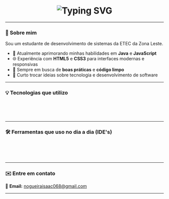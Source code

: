 <h1 align="center">
  <img src="https://readme-typing-svg.herokuapp.com?font=Fira+Code&size=26&duration=3000&pause=800&color=BD93F9&center=true&vCenter=true&width=550&lines=Olá%2C+eu+sou+Isaac+Nogueira!;Desenvolvedor+de+Sistemas;Apaixonado+por+Tecnologia+e+Inovação!" alt="Typing SVG" />
</h1>

---

### 🧠 Sobre mim

Sou um estudante de desenvolvimento de sistemas da ETEC da Zona Leste.

- 🎯 Atualmente aprimorando minhas habilidades em **Java** e **JavaScript**  
- 🌐 Experiência com **HTML5** e **CSS3** para interfaces modernas e responsivas  
- 🚀 Sempre em busca de **boas práticas** e **código limpo**  
- 💬 Curto trocar ideias sobre tecnologia e desenvolvimento de software  

---

### 💡 Tecnologias que utilizo

<div align="center" style="animation: fadeIn 2s ease-in-out;">
  <img align="center" alt="HTML5" height="50" width="60" src="https://cdn.jsdelivr.net/gh/devicons/devicon/icons/html5/html5-original.svg">
  <img align="center" alt="CSS3" height="50" width="60" src="https://cdn.jsdelivr.net/gh/devicons/devicon/icons/css3/css3-original.svg">
  <img align="center" alt="JavaScript" height="50" width="60" src="https://cdn.jsdelivr.net/gh/devicons/devicon/icons/javascript/javascript-original.svg">
  <img align="center" alt="Java" height="50" width="60" src="https://cdn.jsdelivr.net/gh/devicons/devicon/icons/java/java-original.svg">
</div>

---

### 🛠️ Ferramentas que uso no dia a dia (IDE's)

<div align="center" style="animation: fadeIn 2s ease-in-out;">
  <img align="center" alt="VisualStudioCode" height="50" width="60" src="https://cdn.jsdelivr.net/gh/devicons/devicon/icons/vscode/vscode-original.svg">
  <img align="center" alt="NetBeans" height="50" width="60" src="https://upload.wikimedia.org/wikipedia/commons/9/98/Apache_NetBeans_Logo.svg">
</div>

---

### ✉️ Entre em contato

📧 **Email:** [nogueiraisaac068@gmail.com](mailto:nogueiraisaac068@gmail.com)

---

<style>
@keyframes fadeIn {
  from { opacity: 0; transform: translateY(10px); }
  to { opacity: 1; transform: translateY(0); }
}
</style>
